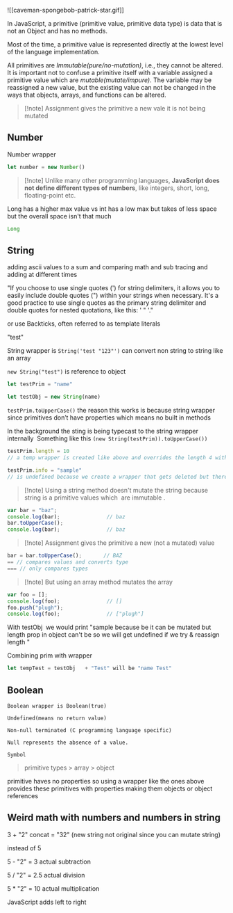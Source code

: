 ![[caveman-spongebob-patrick-star.gif]]

In JavaScript, a primitive (primitive value, primitive data type) is data that is not an Object and has no methods.  

Most of the time, a primitive value is represented directly at the lowest level of the language implementation. 

All primitives are *Immutable(pure/no-mutation)*, i.e., they cannot be altered. It is important not to confuse a primitive itself with a variable assigned a primitive value which are *mutable(mutate/impure)*. The variable may be reassigned a new value, but the existing value can not be changed in the ways that objects, arrays, and functions can be altered. 
>[!note] Assignment gives the primitive a new vale it is not being mutated 

## Number 

Number wrapper 
```javascript
let number = new Number()
```

>[!note] Unlike many other programming languages, **JavaScript does not define different types of numbers**, like integers, short, long, floating-point etc.

Long has a higher max value vs int has a low max but takes of less space but the overall space isn't that much

```java
Long
```

## String 
adding ascii values to a sum and comparing math and sub tracing and adding at different times 


"If you choose to use single quotes (') for string delimiters, it allows you to easily include double quotes (\") within your strings when necessary. It's a good practice to use single quotes as the primary string delimiter and double quotes for nested quotations, like this: ' \" '."

or use Backticks, often referred to as template literals

"test" 

String wrapper is `String('test "123"')` can convert non string to string like an array 

`new String("test")` is reference to object  

```javascript
let testPrim = "name" 

let testObj = new String(name) 
```

`testPrim.toUpperCase()` the reason this works is because string wrapper since primitives don’t have properties which means no built in methods 

In the background the sting is being typecast to the string wrapper internally 
Something like this `(new String(testPrim)).toUpperCase())   `

```javascript
testPrim.length = 10 
// a temp wrapper is created like above and overrides the length 4 with 10 but since this is a primitive & no props once line is done executing that wrapper is deleted & we default to previous length which is 4 
```

```javascript
testPrim.info = "sample" 
// is undefined because we create a wrapper that gets deleted but there wasn’t a previous value before  
```

>[!note] Using a string method doesn't mutate the string because string is a primitive values which  are immutable . 
```javascript
var bar = "baz"; 
console.log(bar);               // baz 
bar.toUpperCase(); 
console.log(bar);               // baz 
```

>[!note] Assignment gives the primitive a new (not a mutated) value
```javascript
bar = bar.toUpperCase();       // BAZ 
== // compares values and converts type 
=== // only compares types 
```


>[!note] But using an array method mutates the array 
```javascript
var foo = []; 
console.log(foo);               // [] 
foo.push("plugh"); 
console.log(foo);               // ["plugh"] 
```

With testObj  we would print "sample because be it can be mutated but length prop in object can't be so we will get undefined if we try & reassign length " 

Combining prim with wrapper 

```javascript
let tempTest = testObj   + "Test" will be "name Test" 
```



## Boolean 
```
Boolean wrapper is Boolean(true) 

Undefined(means no return value) 

Non-null terminated (C programming language specific)  

Null represents the absence of a value.  

Symbol 
```

> primitive types > array > object 

primitive haves no properties so using a wrapper like the ones above provides these primitives with properties making them objects or object references



## Weird math with numbers and numbers in string

3 + "2" concat = "32" (new string not original since you can mutate string)

instead of 5

5 - "2" = 3 actual subtraction

5 / "2" = 2.5 actual division

5 * "2" = 10 actual multiplication

JavaScript adds left to right